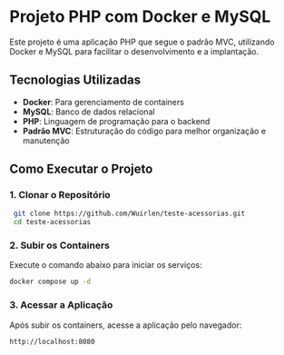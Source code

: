 # Projeto PHP com Docker e MySQL

Este projeto é uma aplicação PHP que segue o padrão MVC, utilizando Docker e MySQL para facilitar o desenvolvimento e a implantação.

## Tecnologias Utilizadas

- **Docker**: Para gerenciamento de containers
- **MySQL**: Banco de dados relacional
- **PHP**: Linguagem de programação para o backend
- **Padrão MVC**: Estruturação do código para melhor organização e manutenção

## Como Executar o Projeto

### 1. Clonar o Repositório

```sh
 git clone https://github.com/Wuirlen/teste-acessorias.git
 cd teste-acessorias
```

### 2. Subir os Containers

Execute o comando abaixo para iniciar os serviços:

```sh
docker compose up -d
```

### 3. Acessar a Aplicação

Após subir os containers, acesse a aplicação pelo navegador:

```
http://localhost:8080
```
